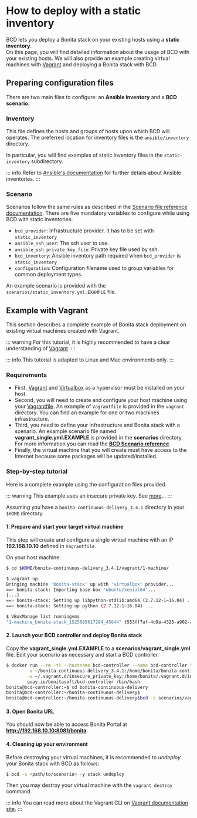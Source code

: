 # How to deploy with a static inventory

BCD lets you deploy a Bonita stack on your existing hosts using a **static inventory**.  
On this page, you will find detailed information about the usage of BCD with your existing hosts. We will also provide an example creating virtual machines with [Vagrant](https://www.vagrantup.com/) and deploying a Bonita stack with BCD.

## Preparing configuration files

There are two main files to configure: an **Ansible inventory** and a **BCD scenario**.

### Inventory

This file defines the hosts and groups of hosts upon which BCD will operates. The preferred location for inventory files is the `ansible/inventory` directory.

In particular, you will find examples of static inventory files in the `static-inventory` subdirectory.

::: info
Refer to [Ansible's documentation](https://docs.ansible.com/ansible/latest/user_guide/intro_inventory.html) for further details about Ansible inventories.
:::

### Scenario

Scenarios follow the same rules as described in the [Scenario file reference documentation](scenarios.md). There are five mandatory variables to configure while using BCD with static inventories:
* `bcd_provider`: Infrastructure provider. It has to be set with `static_inventory`
* `ansible_ssh_user`: The ssh user to use.
* `ansible_ssh_private_key_file`: Private key file used by ssh.
* `bcd_inventory`: Ansible inventory path required when `bcd_provider` is `static_inventory`
* `configuration`: Configuration filename used to group variables for common deployment types.

An example scenario is provided with the `scenarios/static_inventory.yml.EXAMPLE` file.


## Example with Vagrant

This section describes a complete example of Bonita stack deployment on existing virtual machines created with Vagrant.

::: warning
For this tutorial, it is highly recommended to have a clear understanding of [Vagrant](https://www.vagrantup.com/intro).
:::

::: info
This tutorial is adapted to Linux and Mac environments only.
:::

### Requirements

* First, [Vagrant](https://www.vagrantup.com/downloads.html) and [Virtualbox](https://www.virtualbox.org/) as a hypervisor must be installed on your host.
* Second, you will need to create and configure your host machine using your [Vagrantfile](https://www.vagrantup.com/docs/vagrantfile/). An example of `Vagrantfile` is provided in the `vagrant` directory. You can find an
example for one or two machines infrastructure.
* Third, you need to define your infrastructure and Bonita stack with a scenario. An example scenario file named **vagrant_single.yml.EXAMPLE** is provided in the **scenarios** directory. For more information you can read the **[BCD Scenario reference](scenarios.md)**.
* Finally, the virtual machine that you will create must have access to the Internet because some packages will be updated/installed.

### Step-by-step tutorial

Here is a complete example using the configuration files provided.

::: warning
This example uses an insecure private key. See [more](https://www.vagrantup.com/docs/vagrantfile/ssh_settings.html)...
:::

Assuming you have a `bonita-continuous-delivery_3.4.1` directory in your `$HOME` directory.

#### 1. Prepare and start your target virtual machine

This step will create and configure a single virtual machine with an IP **192.168.10.10** defined in `Vagrantfile`.  

On your host machine:
```bash
$ cd $HOME/bonita-continuous-delivery_3.4.1/vagrant/1-machine/

$ vagrant up
Bringing machine 'bonita-stack' up with 'virtualbox' provider...
==> bonita-stack: Importing base box 'ubuntu/xenial64'...
[...]
==> bonita-stack: Setting up libpython-stdlib:amd64 (2.7.12-1~16.04) ...
==> bonita-stack: Setting up python (2.7.12-1~16.04) ...

$ VBoxManage list runningvms
"1-machine_bonita-stack_1525085617284_45644" {553ff7af-4d9a-4325-a902-ae17edce1e54}
``` 

#### 2. Launch your BCD controller and deploy Bonita stack

Copy the **vagrant_single.yml.EXAMPLE** to a **scenarios/vagrant_single.yml** file. Edit your scenario as necessary and start a BCD controller.

```bash
$ docker run --rm -ti --hostname bcd-controller --name bcd-controller \
        -v ~/bonita-continuous-delivery_3.4.1:/home/bonita/bonita-continuous-delivery \
        -v ~/.vagrant.d/insecure_private_key:/home/bonita/.vagrant.d/insecure_private_key \
        quay.io/bonitasoft/bcd-controller /bin/bash
bonita@bcd-controller:~$ cd bonita-continuous-delivery
bonita@bcd-controller:~/bonita-continuous-delivery$
bonita@bcd-controller:~/bonita-continuous-delivery$bcd -s scenarios/vagrant_single.yml stack deploy
```

#### 3. Open Bonita URL

You should now be able to access Bonita Portal at **http://192.168.10.10:8081/bonita**.

#### 4. Cleaning up your environment

Before destroying your virtual machines, it is recommended to *undeploy* your Bonita stack with BCD as follows:

```bash
$ bcd -s <path/to/scenario> -y stack undeploy
```

Then you may destroy your virtual machine with the `vagrant destroy` command.

::: info
You can read more about the Vagrant CLI on [Vagrant documentation site](https://www.vagrantup.com/docs/cli/).
:::

